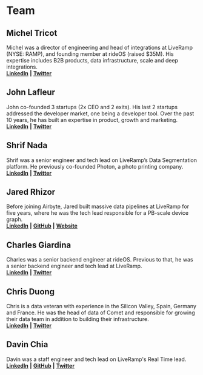 # Team

## **Michel Tricot**

Michel was a director of engineering and head of integrations at LiveRamp \(NYSE: RAMP\), and founding member at rideOS \(raised $35M\). His expertise includes B2B products, data infrastructure, scale and deep integrations.  
[**LinkedIn**](https://www.linkedin.com/in/micheltricot/) **\|** [**Twitter**](https://twitter.com/MichelTricot)

## **John Lafleur**

John co-founded 3 startups \(2x CEO and 2 exits\). His last 2 startups addressed the developer market, one being a developer tool. Over the past 10 years, he has built an expertise in product, growth and marketing.  
[**LinkedIn**](https://www.linkedin.com/in/jeanhenrilafleur/) **\|** [**Twitter**](https://twitter.com/JeanLafleur)

## **Shrif Nada**

Shrif was a senior engineer and tech lead on LiveRamp’s Data Segmentation platform. He previously co-founded Photon, a photo printing company.  
[**LinkedIn**](https://www.linkedin.com/in/shrif/) **\|** [**Twitter**](https://twitter.com/sheriffnothing)

## **Jared Rhizor**

Before joining Airbyte, Jared built massive data pipelines at LiveRamp for five years, where he was the tech lead responsible for a PB-scale device graph.  
[**LinkedIn**](https://www.linkedin.com/in/jrhizor/) **\|** [**GitHub**](https://github.com/jrhizor) **\|** [**Website**](https://jrhizor.dev)

## **Charles Giardina**

Charles was a senior backend engineer at rideOS. Previous to that, he was a senior backend engineer and tech lead at LiveRamp.  
[**LinkedIn**](https://www.linkedin.com/in/cgardens/) **\|** [**Twitter**](https://twitter.com/charlesgardens)

## **Chris Duong**

Chris is a data veteran with experience in the Silicon Valley, Spain, Germany and France. He was the head of data of Comet and responsible for growing their data team in addition to building their infrastructure.  
[**LinkedIn**](https://www.linkedin.com/in/christopheduong/) **\|** [**Twitter**](https://twitter.com/ChristopheDuong)

## **Davin Chia**

Davin was a staff engineer and tech lead on LiveRamp's Real Time lead. 
[**LinkedIn**](https://www.linkedin.com/in/davin-chia/) **\|** [**GitHub**](https://github.com/davinchia) **\|** [**Twitter**](https://twitter.com/davin_chia)


